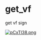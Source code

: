 # get_vf
get vf sign

[![pCxTl38.png](https://s1.ax1x.com/2023/07/28/pCxTl38.png)](https://imgse.com/i/pCxTl38)
